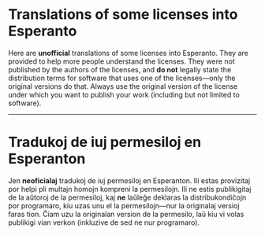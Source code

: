 # Translations of some licenses into Esperanto

Here are **unofficial** translations of some licenses into Esperanto. They are provided to help more people understand the licenses. They were not published by the authors of the licenses, and **do not** legally state the distribution terms for software that uses one of the licenses—only the original versions do that. Always use the original version of the license under which you want to publish your work (including but not limited to software).

---

# Tradukoj de iuj permesiloj en Esperanton

Jen **neoficialaj** tradukoj de iuj permesiloj en Esperanton. Ili estas provizitaj por helpi pli multajn homojn kompreni la permesilojn. Ili ne estis publikigitaj de la aŭtoroj de la permesiloj, kaj **ne** laŭleĝe deklaras la distribukondiĉojn por programaro, kiu uzas unu el la permesilojn—nur la originalaj versioj faras tion. Ĉiam uzu la originalan version de la permesilo, laŭ kiu vi volas publikigi vian verkon (inkluzive de sed ne nur programaro).
